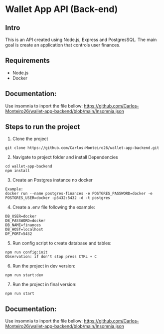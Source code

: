# Wallet App API (Back-end)

## Intro

This is an API created using Node.js, Express and PostgresSQL.
The main goal is create an application that controls user finances.

## Requirements

- Node.js
- Docker

## Documentation:

Use insomnia to inport the file bellow:
https://github.com/Carlos-Monteiro26/wallet-app-backend/blob/main/Insomnia.json

## Steps to run the project

1. Clone the project

```
git clone https://github.com/Carlos-Monteiro26/wallet-app-backend.git
```

2. Navigate to project folder and install Dependencies

```
cd wallet-app-backend
npm install
```

3. Create an Postgres instance no docker

```
Example:
docker run --name postgres-finances -e POSTGRES_PASSWORD=docker -e POSTGRES_USER=docker -p5432:5432 -d -t postgres
```

4. Create a .env file following the example:

```
DB_USER=docker
DB_PASSWORD=docker
DB_NAME=finances
DB_HOST=localhost
DP_PORT=5432
```

5. Run config script to create database and tables:

```
npm run config:init
Observation: if don't stop press CTRL + C
```

6. Run the project in dev version:

```
npm run start:dev
```

7. Run the project in final version:

```
npm run start
```

## Documentation:

Use insomnia to inport the file bellow:
https://github.com/Carlos-Monteiro26/wallet-app-backend/blob/main/Insomnia.json
